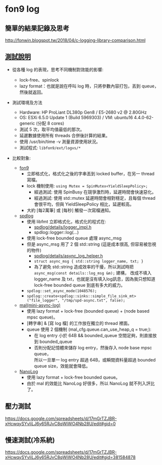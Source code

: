 # fon9 log

## 簡單的結果記錄及思考
http://fonwin.blogspot.tw/2018/04/c-logging-library-comparison.html

## [測試說明](https://docs.google.com/spreadsheets/d/17mGrTZJBR-xHcwqySYvliLJ6y65RJvC8qWiWO4Nb28U/edit#gid=1494936172)
* 從各種 log 的表現，思考不同機制對效能的影響:
  * lock-free、spinlock
  * lazy format：也就是說在呼叫 log 時，只將參數內容打包，丟到 queue，然後就返回。

* 測試環境及方法
  * Hardware: HP ProLiant DL380p Gen8 / E5-2680 v2 @ 2.80GHz
  * OS: ESXi 6.5.0 Update 1 (Build 5969303) / VM: ubuntu16 4.4.0-62-generic (分配 8 cores)
  * 測試 5 次，取平均值最低的那次。
  * 延遲數據使用所有 threads 合併後計算的結果。
  * 使用 /usr/bin/time -v 測量資源使用狀況。
  * 測試程式: `libfon9/ext/logvs/*`

* 比較對象:
  * [fon9](https://github.com/fonwin/libfon9)
    * 立即格式化，格式化之後的字串丟到 locked buffer，在另一 thread 寫檔。
    * lock 機制使用: `using Mutex = SpinMutex<YieldSleepPolicy>;`
      * 經過測試: 使用 SpinBusy 在競爭激烈時，延遲時間會快速惡化。
      * 經過測試: 使用 std::mutex 延遲時間會相對穩定，且每個 thread 會很平均，但與 YieldSleepPolicy 相比，延遲較高。
    * 大約 [每2萬筆] 或 [每秒] 觸發一次寫檔通知。
  * [spdlog](https://github.com/gabime/spdlog)
    * 使用 libfmt 立即格式化，格式化的程式在:
      * [spdlog/details/logger_impl.h](https://github.com/gabime/spdlog/blob/master/include/spdlog/details/logger_impl.h)
      * spdlog::logger::log(...)
    * 使用 lock-free bounded queue 處理 async_msg
    * 但是 async_msg 用了 2 個 std::string (這是成本很高, 但容易被忽視的物件)
        * [spdlog/details/async_log_helper.h](https://github.com/gabime/spdlog/blob/master/include/spdlog/details/async_log_helper.h)
        * `struct async_msg { std::string logger_name, txt; }`
        * 為了避免 std::string 造成效率的干擾，所以測試時把 `async_msg(const details::log_msg &m);` 建構，
          改成不填入 logger_name 及 txt，也就是沒有填入log訊息，因為我只想知道 lock-free bounded queue 到底有多大的威力。
    * `spdlog::set_async_mode(1048576);`
    * `spdlog::create<spdlog::sinks::simple_file_sink_mt>("file_logger", "/tmp/spd-async.txt", false);`
  * [mal(mini-async-log)](https://github.com/RafaGago/mini-async-log)
    * 使用 lazy format + lock-free (bounded queue) + (node based mpsc queue)。
    * [轉字串] & [寫 log 檔] 的工作放在獨立的 thread 裡面。
    * queue 使用 2 個機制 (mal_cfg.queue.can_use_heap_q = true;):
      * 在 log entry 小於 64B && bounded_queue 空間足夠，則直接放到 bounded_queue
      * 否則分配記憶體來儲存 log entry，然後存入 node base mpsc queue，   
        所以一旦單一 log entry 超過 64B，或瞬間資料量超過 bounded queue size，效能就會降低。
  * [NanoLog](https://github.com/Iyengar111/NanoLog)
    * 使用 lazy format + lock-free bounded queue。
    * 由於 mal 的效能比 NanoLog 好很多，所以 NanoLog 就不列入評比了。

## 壓力測試
https://docs.google.com/spreadsheets/d/17mGrTZJBR-xHcwqySYvliLJ6y65RJvC8qWiWO4Nb28U/edit#gid=0

## 慢速測試(冷系統)
https://docs.google.com/spreadsheets/d/17mGrTZJBR-xHcwqySYvliLJ6y65RJvC8qWiWO4Nb28U/edit#gid=381584878
